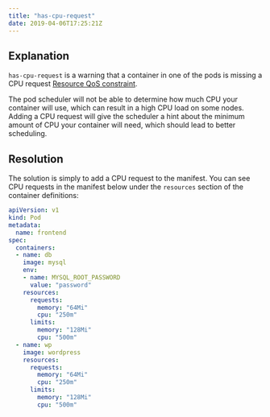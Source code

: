 ```yaml
---
title: "has-cpu-request"
date: 2019-04-06T17:25:21Z
---
```


## Explanation

`has-cpu-request` is a warning that a container in one of the pods is missing a CPU request [Resource QoS constraint](https://github.com/kubernetes/community/blob/master/contributors/design-proposals/node/resource-qos.md).

The pod scheduler will not be able to determine how much CPU your container will use, which can result in a high CPU load on some nodes.
Adding a CPU request will give the scheduler a hint about the minimum amount of CPU your container will need, which should lead
to better scheduling.

## Resolution

The solution is simply to add a CPU request to the manifest.  You can see CPU requests in the
manifest below under the `resources` section of the container definitions:

```yaml
apiVersion: v1
kind: Pod
metadata:
  name: frontend
spec:
  containers:
  - name: db
    image: mysql
    env:
    - name: MYSQL_ROOT_PASSWORD
      value: "password"
    resources:
      requests:
        memory: "64Mi"
        cpu: "250m"
      limits:
        memory: "128Mi"
        cpu: "500m"
  - name: wp
    image: wordpress
    resources:
      requests:
        memory: "64Mi"
        cpu: "250m"
      limits:
        memory: "128Mi"
        cpu: "500m"
```

